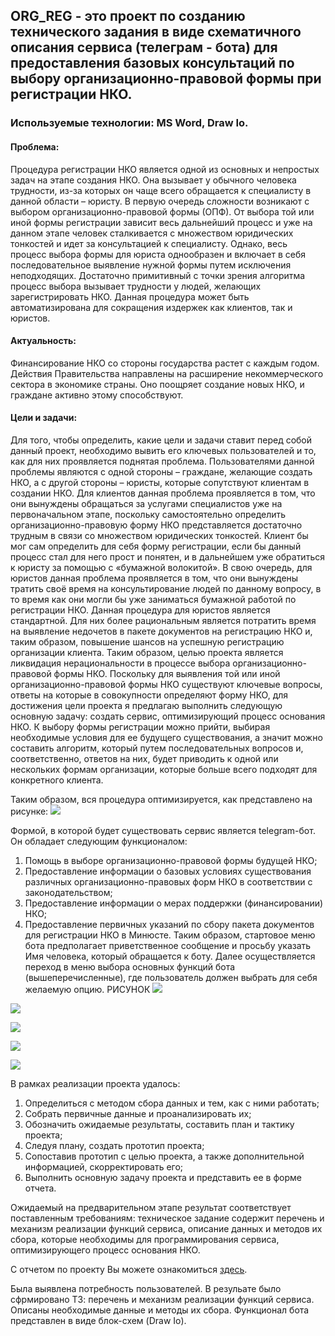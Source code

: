 ## ORG_REG - это проект по созданию технического задания в виде схематичного описания сервиса (телеграм - бота) для предоставления базовых консультаций по выбору организационно-правовой формы при регистрации НКО.
### Используемые технологии: MS Word, Draw Io.
#### Проблема:
   Процедура регистрации НКО является одной из основных и непростых задач на этапе создания НКО. Она вызывает у обычного человека трудности, из-за которых он чаще всего обращается к специалисту в данной области – юристу. В первую очередь сложности возникают с выбором организационно-правовой формы (ОПФ). От выбора той или иной формы регистрации зависит весь дальнейший процесс и уже на данном этапе человек сталкивается с множеством юридических тонкостей и идет за консультацией к специалисту. 
   Однако, весь процесс выбора формы для юриста однообразен и включает в себя последовательное выявление нужной формы путем исключения неподходящих. Достаточно примитивный с точки зрения алгоритма процесс выбора вызывает трудности у людей, желающих зарегистрировать НКО. Данная процедура может быть автоматизирована для сокращения издержек как клиентов, так и юристов. 
#### Актуальность:
   Финансирование НКО со стороны государства растет с каждым годом. Действия Правительства направлены на расширение некоммерческого сектора в экономике страны. Оно поощряет создание новых НКО, и граждане активно этому способствуют. 
#### Цели и задачи:
Для того, чтобы определить, какие цели и задачи ставит перед собой данный проект, необходимо вывить его ключевых пользователей и то, как для них проявляется поднятая проблема. Пользователями данной проблемы являются с одной стороны – граждане, желающие создать НКО, а с другой стороны – юристы, которые сопутствуют клиентам в создании НКО. Для клиентов данная проблема проявляется в том, что они вынуждены обращаться за услугами специалистов уже на первоначальном этапе, поскольку самостоятельно определить организационно-правовую форму НКО представляется достаточно трудным в связи со множеством юридических тонкостей. Клиент бы мог сам определить для себя форму регистрации, если бы данный процесс стал для него прост и понятен, и в дальнейшем уже обратиться к юристу за помощью с «бумажной волокитой». В свою очередь, для юристов данная проблема проявляется в том, что они вынуждены тратить своё время на консультирование людей по данному вопросу, в то время как они могли бы уже заниматься бумажной работой по регистрации НКО. Данная процедура для юристов является стандартной. Для них более рациональным является потратить время на выявление недочетов в пакете документов на регистрацию НКО и, таким образом, повышение шансов на успешную регистрацию организации клиента. 
	Таким образом, целью проекта является ликвидация нерациональности в процессе выбора организационно-правовой формы НКО. Поскольку для выявления той или иной организационно-правовой формы НКО существуют ключевые вопросы, ответы на которые в совокупности определяют форму НКО, для достижения цели проекта я предлагаю выполнить следующую основную задачу: создать сервис, оптимизирующий процесс основания НКО. К выбору формы регистрации можно прийти, выбирая необходимые условия для ее будущего существования, а значит можно составить алгоритм, который путем последовательных вопросов и, соответственно, ответов на них, будет приводить к одной или нескольких формам организации, которые больше всего подходят для конкретного клиента. 

Таким образом, вся процедура оптимизируется, как представлено на рисунке:
![](https://github.com/maxzhrvl/projects/blob/main/bachelor_FEFU_HSE/ORG_REG/%D0%9F%D1%80%D0%BE%D1%86%D0%B5%D1%81%D1%81%20%D0%BE%D0%BF%D1%82%D0%B8%D0%BC%D0%B8%D0%B7%D0%B0%D1%86%D0%B8%D0%B8%20%D0%B2%D1%8B%D0%B1%D0%BE%D1%80%D0%B0%20%D0%BE%D1%80%D0%B3%D0%B0%D0%BD%D0%B8%D0%B7%D0%B0%D1%86%D0%B8%D0%BE%D0%BD%D0%BD%D0%BE-%D0%BF%D1%80%D0%B0%D0%B2%D0%BE%D0%B2%D0%BE%D0%B9%20%D1%84%D0%BE%D1%80%D0%BC%D1%8B%20%D0%9D%D0%9A%D0%9E.png)

Формой, в которой будет существовать сервис является telegram-бот. Он обладает следующим функционалом:
1)	Помощь в выборе организационно-правовой формы будущей НКО;
2)	Предоставление информации о базовых условиях существования различных организационно-правовых форм НКО в соответствии с законодательством;
3)	Предоставление информации о мерах поддержки (финансировании) НКО;
4)	Предоставление первичных указаний по сбору пакета документов для регистрации НКО в Минюсте.
	Таким образом, стартовое меню бота предполагает приветственное сообщение и просьбу указать Имя человека, который обращается к боту. Далее осуществляется переход в меню выбора основных функций бота (вышеперечисленные), где пользователь должен выбрать для себя желаемую опцию. РИСУНОК
![](https://github.com/maxzhrvl/projects/blob/main/bachelor_FEFU_HSE/ORG_REG/%D0%A1%D1%82%D0%B0%D1%80%D1%82%D0%BE%D0%B2%D1%8B%D0%B9%20%D0%BC%D0%B5%D1%85%D0%B0%D0%BD%D0%B8%D0%B7%D0%BC%20%D0%B8%D0%B7%20%D0%B0%D0%BB%D0%B3%D0%BE%D1%80%D0%B8%D1%82%D0%BC%D0%B0%20%D0%B1%D0%BE%D1%82%D0%B0.png)




![](https://github.com/maxzhrvl/projects/blob/main/bachelor_FEFU_HSE/ORG_REG/%D0%90%D0%BB%D0%B3%D0%BE%D1%80%D0%B8%D1%82%D0%BC%20%D0%B1%D0%BE%D1%82%D0%B0%20%D0%BF%D1%80%D0%B8%20%D0%B2%D1%8B%D0%B1%D0%BE%D1%80%D0%B5%20%D0%A4%D1%83%D0%BD%D0%BA%D1%86%D0%B8%D0%B8%20%E2%84%961.png)

![](https://github.com/maxzhrvl/projects/blob/main/bachelor_FEFU_HSE/ORG_REG/%D0%90%D0%BB%D0%B3%D0%BE%D1%80%D0%B8%D1%82%D0%BC%20%D0%B1%D0%BE%D1%82%D0%B0%20%D0%BF%D1%80%D0%B8%20%D0%B2%D1%8B%D0%B1%D0%BE%D1%80%D0%B5%20%D0%A4%D1%83%D0%BD%D0%BA%D1%86%D0%B8%D0%B8%20%E2%84%962.png)

![](https://github.com/maxzhrvl/projects/blob/main/bachelor_FEFU_HSE/ORG_REG/%D0%90%D0%BB%D0%B3%D0%BE%D1%80%D0%B8%D1%82%D0%BC%20%D0%B1%D0%BE%D1%82%D0%B0%20%D0%BF%D1%80%D0%B8%20%D0%B2%D1%8B%D0%B1%D0%BE%D1%80%D0%B5%20%D0%A4%D1%83%D0%BD%D0%BA%D1%86%D0%B8%D0%B8%20%E2%84%963.png)

![](https://github.com/maxzhrvl/projects/blob/main/bachelor_FEFU_HSE/ORG_REG/%D0%90%D0%BB%D0%B3%D0%BE%D1%80%D0%B8%D1%82%D0%BC%20%D0%B1%D0%BE%D1%82%D0%B0%20%D0%BF%D1%80%D0%B8%20%D0%B2%D1%8B%D0%B1%D0%BE%D1%80%D0%B5%20%D0%A4%D1%83%D0%BD%D0%BA%D1%86%D0%B8%D0%B8%20%E2%84%964.png)

В рамках реализации проекта удалось:
1.	Определиться с методом сбора данных и тем, как с ними работать;
2.	Собрать первичные данные и проанализировать их;
3.	Обозначить ожидаемые результаты, составить план и тактику проекта;
4.	Следуя плану, создать прототип проекта;
5.	Сопоставив прототип с целью проекта, а также дополнительной информацией, скорректировать его;
6.	Выполнить основную задачу проекта и представить ее в форме отчета.

Ожидаемый на предварительном этапе результат соответствует поставленным требованиям: техническое задание содержит перечень и механизм реализации функций сервиса, описание данных и методов их сбора, которые необходимы для программирования сервиса, оптимизирующего процесс основания НКО. 

С отчетом по проекту Вы можете ознакомиться [здесь](https://docs.google.com/document/d/1aI0vsg_wHrWDOhVlppLPbnSjR1_Lv9A3/edit?usp=sharing&ouid=105441550085605533821&rtpof=true&sd=true).

Была выявлена потребность пользователей. В резульате было сфрмировано ТЗ: перечень и механизм реализации функций сервиса. Описаны необходимые данные и методы их сбора. Функционал бота представлен в виде блок-схем (Draw Io).
